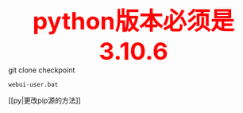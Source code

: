 <font color=red size=7><b><center> python版本必须是3.10.6</center></b></font>
git clone 
checkpoint

```text
webui-user.bat
```


[[py|更改pip源的方法]]
